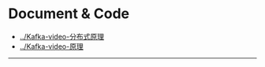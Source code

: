 
# Document & Code

- [../Kafka-video-分布式原理](https://github.com/zozospider/note/blob/master/stream/Kafka/Kafka-video-分布式原理.md)
- [../Kafka-video-原理](https://github.com/zozospider/note/blob/master/stream/Kafka/Kafka-video-原理.md)

---
